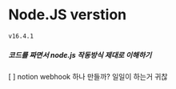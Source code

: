 # Node.JS verstion

```
v16.4.1
```

##### 코드를 짜면서 node.js 작동방식 제대로 이해하기

[ ] notion webhook 하나 만들까? 일일이 하는거 귀찮

